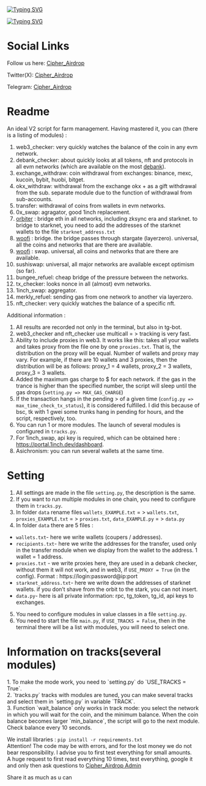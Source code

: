 [![Typing SVG](https://readme-typing-svg.demolab.com/?lines=ALL+in+one+V2+By+Cipher_Airdrop)](https://git.io/typing-svg)


[![Typing SVG](https://readme-typing-svg.demolab.com/?lines=This+Script+credit+goes+to;someone+else)](https://git.io/typing-svg)

<h1>Social Links</h1>

Follow us here: [Cipher_Airdrop](https://linktr.ee/cadrop)

Twitter(X): [Cipher_Airdrop](https://x.com/cipher_airdrop)

Telegram: [Cipher_Airdrop](https://t.me/Cipher_Airdrop)


<h1>Readme</h1>
An ideal V2 script for farm management. Having mastered it, you can (there is a listing of modules) :

1. web3_checker: very quickly watches the balance of the coin in any evm network.
2. debank_checker: about quickly looks at all tokens, nft and protocols in all evm networks (which are available on the most [debank](https://debank.com/)).
3. exchange_withdraw: coin withdrawal from exchanges: binance, mexc, kucoin, bybit, huobi, bitget.
4. okx_withdraw: withdrawal from the exchange okx + as a gift withdrawal from the sub. separate module due to the function of withdrawal from sub-accounts.
5. transfer: withdrawal of coins from wallets in evm networks.
6. 0x_swap: agragator, good 1inch replacement.
7. [orbiter](https://www.orbiter.finance/) : bridge eth in all networks, including zksync era and starknet. to bridge to starknet, you need to add the addresses of the starknet wallets to the file `starknet_address.txt`
8. [woofi](https://fi.woo.org/) : bridge. the bridge passes through stargate (layerzero). universal, all the coins and networks that are there are available.
9. [woofi](https://fi.woo.org/) : swap. universal, all coins and networks that are there are available.
10. sushiswap: universal, all major networks are available except optimism (so far).
11. bungee_refuel: cheap bridge of the pressure between the networks.
12. tx_checker: looks nonce in all (almost) evm networks.
13. 1inch_swap: aggregator.
14. merkly_refuel: sending gas from one network to another via layerzero.
15. nft_checker: very quickly watches the balance of a specific nft.

Additional information :

1. All results are recorded not only in the terminal, but also in tg-bot.
2. web3_checker and nft_checker use multicall = > tracking is very fast.
3. Ability to include proxies in web3. It works like this: takes all your wallets and takes proxy from the file one by one `proxies.txt`. That is, the distribution on the proxy will be equal. Number of wallets and proxy may vary. For example, if there are 10 wallets and 3 proxies, then the distribution will be as follows: proxy_1 = 4 wallets, proxy_2 = 3 wallets, proxy_3 = 3 wallets.
4. Added the maximum gas charge to $ for each network. if the gas in the trance is higher than the specified number, the script will sleep until the gas drops (`setting.py => MAX_GAS_CHARGE`)
5. If the transaction hangs in the pending > of a given time (`config.py => max_time_check_tx_status`), it is considered fulfilled. I did this because of bsc, tk with 1 gwei some trunks hang in pending for hours, and the script, respectively, too.
6. You can run 1 or more modules. The launch of several modules is configured in `tracks.py`.
7. For 1inch_swap, api key is required, which can be obtained here : https://portal.1inch.dev/dashboard.
8. Asichronism: you can run several wallets at the same time.


<h1>Setting</h1>

1. All settings are made in the file `setting.py`, the description is the same.<br>
2. If you want to run multiple modules in one chain, you need to configure them in `tracks.py`.<br>
3. In folder `data` rename files `wallets_EXAMPLE.txt` = > `wallets.txt`, `proxies_EXAMPLE.txt` = > `proxies.txt`, `data_EXAMPLE.py` = > `data.py`<br>
4. In folder `data` there are 5 files :
- `wallets.txt`- here we write wallets (coupers / addresses).
- `recipients.txt`- here we write the addresses for the transfer, used only in the transfer module when we display from the wallet to the address. 1 wallet = 1 address.
- `proxies.txt` - we write proxies here, they are used in a debank checker, without them it will not work, and in web3, if `USE_PROXY = True` (in the config). Format : https://login:password@ip:port
- `starknet_address.txt`- here we write down the addresses of starknet wallets. if you don’t shave from the orbit to the stark, you can not insert.
- `data.py`- here is all private information: rpc, tg_token, tg_id, api keys to exchanges.

5. You need to configure modules in value classes in a file `setting.py`.
6. You need to start the file `main.py`, if `USE_TRACKS = False`, then in the terminal there will be a list with modules, you will need to select one.

<h1>Information on tracks(several modules)</h1>
1. To make the mode work, you need to `setting.py` do `USE_TRACKS = True`.<br>
2. `tracks.py` tracks with modules are tuned, you can make several tracks and select them in `setting.py` in variable `TRACK`.<br>
3. Function `wait_balance` only works in track mode: you select the network in which you will wait for the coin, and the minimum balance. When the coin balance becomes larger `min_balance`, the script will go to the next module. Check balance every 10 seconds.<br>

We install libraries : `pip install -r requirements.txt`<br>
Attention! The code may be with errors, and for the lost money we do not bear responsibility. I advise you to first test everything for small amounts.<br>
A huge request to first read everything 10 times, test everything, google it and only then ask questions to [Cipher_Airdrop Admin](https://t.me/Ma63838373)

<p>Share it as much as u can</p>
